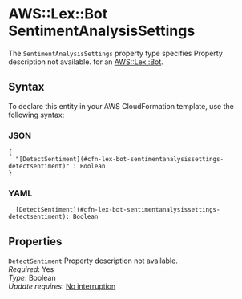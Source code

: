 # AWS::Lex::Bot SentimentAnalysisSettings<a name="aws-properties-lex-bot-sentimentanalysissettings"></a>

<a name="aws-properties-lex-bot-sentimentanalysissettings-description"></a>The `SentimentAnalysisSettings` property type specifies Property description not available\. for an [AWS::Lex::Bot](aws-resource-lex-bot.md)\.

## Syntax<a name="aws-properties-lex-bot-sentimentanalysissettings-syntax"></a>

To declare this entity in your AWS CloudFormation template, use the following syntax:

### JSON<a name="aws-properties-lex-bot-sentimentanalysissettings-syntax.json"></a>

```
{
  "[DetectSentiment](#cfn-lex-bot-sentimentanalysissettings-detectsentiment)" : Boolean
}
```

### YAML<a name="aws-properties-lex-bot-sentimentanalysissettings-syntax.yaml"></a>

```
  [DetectSentiment](#cfn-lex-bot-sentimentanalysissettings-detectsentiment): Boolean
```

## Properties<a name="aws-properties-lex-bot-sentimentanalysissettings-properties"></a>

`DetectSentiment`  <a name="cfn-lex-bot-sentimentanalysissettings-detectsentiment"></a>
Property description not available\.  
*Required*: Yes  
*Type*: Boolean  
*Update requires*: [No interruption](https://docs.aws.amazon.com/AWSCloudFormation/latest/UserGuide/using-cfn-updating-stacks-update-behaviors.html#update-no-interrupt)
